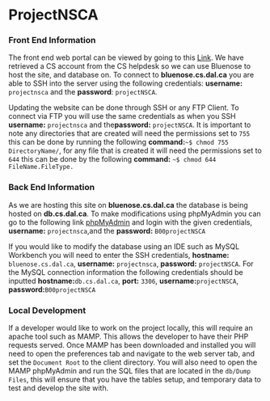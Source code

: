 # ProjectNSCA

### Front End Information
The front end web portal can be viewed by going to this [Link](​https://web.cs.dal.ca/~projectnsca/khurramaziz_cricketassociation/client/). We have retrieved a CS account from the CS helpdesk so we can use Bluenose to host the site, and database on. To connect to **bluenose.cs.dal.ca** you are able to SSH into the server using the following credentials: **username:** `projectnsca` and the ​**password**: `projectNSCA`​. 

Updating the website can be done through SSH or any FTP Client. To connect via FTP you will use the same credentials as when you SSH **username:** `projectnsca` and the ​**password:** `projectNSCA​`. It is important to note any directories that are created will need the permissions set to `755` this can be done by running the following **command:**`~$ chmod 755 DirectoryName/`, for any file that is created it will need the permissions set to `644` this can be done by the following **command:** `~$ chmod 644 FileName.FileType.`

### Back End Information
As we are hosting this site on **bluenose.cs.dal.ca** the database is being hosted on **db.cs.dal.ca**. To make modifications using phpMyAdmin you can go to the following link [phpMyAdmin](https://myadmin.cs.dal.ca/) and login with the given credentials, **username:** `projectnsca`, ​and the **​password:** `B00projectNSCA`      

If you would like to modify the database using an IDE such as MySQL Workbench you will need to enter the SSH credentials, **hostname:** `bluenose.cs.dal.ca`, **username:** `projectnsca`, **password:** `projectNSCA`. For the MySQL connection information the following credentials should be inputted **hostname:**`db.cs.dal.ca`, **port:** `3306`, **username:**`projectNSCA`, **password:**`B00projectNSCA`

### Local Development
If a developer would like to work on the project locally, this will require an apache tool such as MAMP. This allows the developer to have their PHP requests served. Once MAMP has been downloaded and installed you will need to open the preferences tab and navigate to the web server tab, and set the `Document Root` to the client directory. You will also need to open the MAMP phpMyAdmin and run the SQL files that are located in the `db/Dump Files`, this will ensure that you have the tables setup, and temporary data to test and develop the site with.

